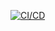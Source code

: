 [![CI/CD](https://github.com/GillyGill/Super-Memorable-Name/actions/workflows/ci-cd.yaml/badge.svg)](https://github.com/GillyGill/Super-Memorable-Name/actions/workflows/ci-cd.yaml)
